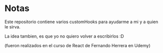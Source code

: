 # Notas

Este repositorio contiene varios customHooks para ayudarme a mi y a quien le sirva.

La idea tambien, es que yo no quiero volver a escribirlos :D

(fueron realizados en el curso de React de Fernando Herrera en Udemy)